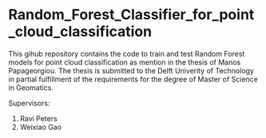 # Random_Forest_Classifier_for_point_cloud_classification

This gihub repository contains the code to train and test Random Forest models for point cloud classification as mention in the thesis of Manos Papageorgiou.
The thesis is submitted to the Delft Univerity of Technology in partial fulfillment of the requirements for the degree of Master of Science in Geomatics.

Supervisors:
1. Ravi Peters
2. Weixiao Gao
